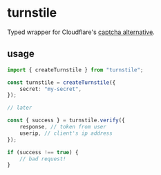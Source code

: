 # turnstile

Typed wrapper for Cloudflare's [captcha alternative](https://developers.cloudflare.com/turnstile/).

## usage

```typescript
import { createTurnstile } from "turnstile";

const turnstile = createTurnstile({
	secret: "my-secret",
});

// later

const { success } = turnstile.verify({
	response, // token from user
	userip, // client's ip address
});

if (success !== true) {
	// bad request!
}
```
